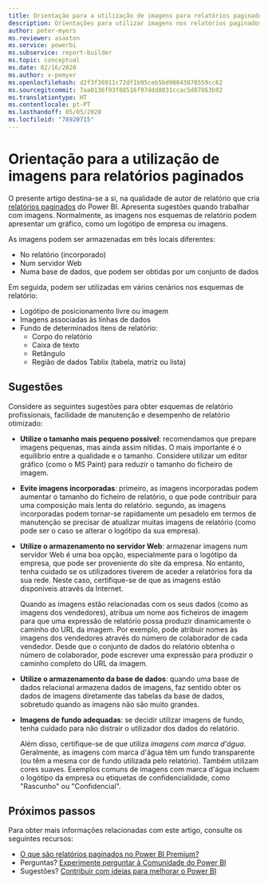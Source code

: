 ```yaml
---
title: Orientação para a utilização de imagens para relatórios paginados
description: Orientações para utilizar imagens nos relatórios paginados do Power BI.
author: peter-myers
ms.reviewer: asaxton
ms.service: powerbi
ms.subservice: report-builder
ms.topic: conceptual
ms.date: 02/16/2020
ms.author: v-pemyer
ms.openlocfilehash: d2f3f36911c72df1b95ceb5bd90043870559cc62
ms.sourcegitcommit: 7aa0136f93f88516f97ddd8031ccac5d07863b92
ms.translationtype: HT
ms.contentlocale: pt-PT
ms.lasthandoff: 05/05/2020
ms.locfileid: "78920715"
---
```

# <a name="image-use-guidance-for-paginated-reports"></a>Orientação para a utilização de imagens para relatórios paginados

O presente artigo destina-se a si, na qualidade de autor de relatório que cria [relatórios paginados](../paginated-reports/paginated-reports-report-builder-power-bi.md) do Power BI. Apresenta sugestões quando trabalhar com imagens. Normalmente, as imagens nos esquemas de relatório podem apresentar um gráfico, como um logótipo de empresa ou imagens.

As imagens podem ser armazenadas em três locais diferentes:

- No relatório (incorporado)
- Num servidor Web
- Numa base de dados, que podem ser obtidas por um conjunto de dados

Em seguida, podem ser utilizadas em vários cenários nos esquemas de relatório:

- Logótipo de posicionamento livre ou imagem
- Imagens associadas às linhas de dados
- Fundo de determinados itens de relatório:
  - Corpo do relatório
  - Caixa de texto
  - Retângulo
  - Região de dados Tablix (tabela, matriz ou lista)

## <a name="suggestions"></a>Sugestões

Considere as seguintes sugestões para obter esquemas de relatório profissionais, facilidade de manutenção e desempenho de relatório otimizado:

- **Utilize o tamanho mais pequeno possível**: recomendamos que prepare imagens pequenas, mas ainda assim nítidas. O mais importante é o equilíbrio entre a qualidade e o tamanho. Considere utilizar um editor gráfico (como o MS Paint) para reduzir o tamanho do ficheiro de imagem.
- **Evite imagens incorporadas**: primeiro, as imagens incorporadas podem aumentar o tamanho do ficheiro de relatório, o que pode contribuir para uma composição mais lenta do relatório. segundo, as imagens incorporadas podem tornar-se rapidamente um pesadelo em termos de manutenção se precisar de atualizar muitas imagens de relatório (como pode ser o caso se alterar o logótipo da sua empresa).
- **Utilize o armazenamento no servidor Web**: armazenar imagens num servidor Web é uma boa opção, especialmente para o logótipo da empresa, que pode ser proveniente do site da empresa. No entanto, tenha cuidado se os utilizadores tiverem de aceder a relatórios fora da sua rede. Neste caso, certifique-se de que as imagens estão disponíveis através da Internet.

    Quando as imagens estão relacionadas com os seus dados (como as imagens dos vendedores), atribua um nome aos ficheiros de imagem para que uma expressão de relatório possa produzir dinamicamente o caminho do URL da imagem. Por exemplo, pode atribuir nomes às imagens dos vendedores através do número de colaborador de cada vendedor. Desde que o conjunto de dados do relatório obtenha o número de colaborador, pode escrever uma expressão para produzir o caminho completo do URL da imagem.
- **Utilize o armazenamento da base de dados**: quando uma base de dados relacional armazena dados de imagens, faz sentido obter os dados de imagens diretamente das tabelas da base de dados, sobretudo quando as imagens não são muito grandes.
- **Imagens de fundo adequadas**: se decidir utilizar imagens de fundo, tenha cuidado para não distrair o utilizador dos dados do relatório. 

    Além disso, certifique-se de que utiliza _imagens com marca d'água_. Geralmente, as imagens com marca d'água têm um fundo transparente (ou têm a mesma cor de fundo utilizada pelo relatório). Também utilizam cores suaves. Exemplos comuns de imagens com marca d'água incluem o logótipo da empresa ou etiquetas de confidencialidade, como "Rascunho" ou "Confidencial".

## <a name="next-steps"></a>Próximos passos

Para obter mais informações relacionadas com este artigo, consulte os seguintes recursos:

- [O que são relatórios paginados no Power BI Premium?](../paginated-reports/paginated-reports-report-builder-power-bi.md)
- Perguntas? [Experimente perguntar à Comunidade do Power BI](https://community.powerbi.com/)
- Sugestões? [Contribuir com ideias para melhorar o Power BI](https://ideas.powerbi.com/)
